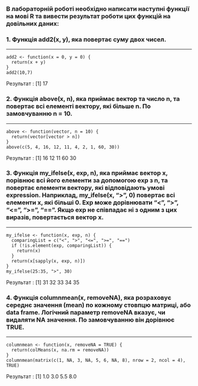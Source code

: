 ### В лабораторній роботі необхідно написати наступні функції на мові R та вивести результат роботи цих функцій на довільних даних:
### 1. Функція add2(x, y), яка повертає суму двох чисел.
---
```{r}
add2 <- function(x = 0, y = 0) {
  return(x + y)
}
add2(10,7)
```
Результат : [1] 17
### 2. Функція above(x, n), яка приймає вектор та число n, та повертає всі елементі вектору, які більше n. По замовчуванню n = 10.
---
```{r}
above <- function(vector, n = 10) {
  return(vector[vector > n])
}
above(c(5, 4, 16, 12, 11, 4, 2, 1, 60, 30))
```
Результат : [1] 16 12 11 60 30
### 3. Функція my_ifelse(x, exp, n), яка приймає вектор x, порівнює всі його  елементи за допомогою exp з n, та повертає елементи вектору, які відповідають умові expression. Наприклад, my_ifelse(x, “>”, 0) повертає всі елементи x, які більші 0. Exp може дорівнювати “<”, “>”, “<=”, “>=”, “==”. Якщо exp не співпадає ні з одним з цих виразів, повертається вектор x.
---
```{r}
my_ifelse <- function(x, exp, n) {
  comparingList = c("<", ">", "<=", ">=", "==")
  if (!is.element(exp, comparingList)) {
    return(x)
  }
  return(x[sapply(x, exp, n)])
}
my_ifelse(25:35, ">", 30)
```
Результат : [1] 31 32 33 34 35
### 4. Функція columnmean(x, removeNA), яка розраховує середнє значення  (mean) по кожному стовпцю матриці, або data frame. Логічний параметр  removeNA вказує, чи видаляти NA значення. По замовчуванню він  дорівнює TRUE.
---
```{r}
columnmean <- function(x, removeNA = TRUE) {
  return(colMeans(x, na.rm = removeNA))
}
columnmean(matrix(c(1, NA, 3, NA, 5, 6, NA, 8), nrow = 2, ncol = 4), TRUE)
```
Результат : [1] 1.0 3.0 5.5 8.0
